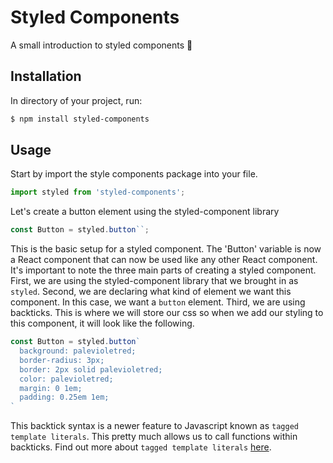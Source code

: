 # Styled Components

A small introduction to styled components 💅

## Installation 
In directory of your project, run:
```bash
$ npm install styled-components
```
## Usage
Start by import the style components package into your file.
```javascript
import styled from 'styled-components';
```

Let's create a button element using the styled-component library
```javascript
const Button = styled.button``;
```

This is the basic setup for a styled component. The 'Button' variable is now a React component that can now be used like any other React component. It's important to note the three main parts of creating a styled component. First, we are using the styled-component library that we brought in as `styled`. Second, we are declaring what kind of element we want this component. In this case, we want a `button` element. Third, we are using backticks. This is where we will store our css so when we add our styling to this component, it will look like the following.

```javascript
const Button = styled.button`
  background: palevioletred;
  border-radius: 3px;
  border: 2px solid palevioletred;
  color: palevioletred;
  margin: 0 1em;
  padding: 0.25em 1em;
`
```

This backtick syntax is a newer feature to Javascript known as `tagged template literals`. This pretty much allows us to call functions within backticks. Find out more about `tagged template literals` [here](https://developer.mozilla.org/en-US/docs/Web/JavaScript/Reference/Template_literals#Tagged_templates).

